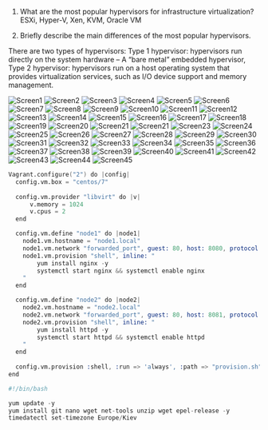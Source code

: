 1. What are the most popular hypervisors for infrastructure virtualization?
ESXi, Hyper-V, Xen, KVM, Oracle VM

2. Briefly describe the main differences of the most popular hypervisors.

There are two types of hypervisors:
Type 1 hypervisor: hypervisors run directly on the system hardware – A “bare metal” embedded hypervisor,
Type 2 hypervisor: hypervisors run on a host operating system that provides virtualization services, such as I/O device support and memory management.

![Screen1](https://github.com/dmalyshok/DevOps_online_Kiev_2021Q4/blob/main/m2/task2.1/Screen1.JPG?raw=true)
![Screen2](https://github.com/dmalyshok/DevOps_online_Kiev_2021Q4/blob/main/m2/task2.1/Screen2.JPG?raw=true)
![Screen3](https://github.com/dmalyshok/DevOps_online_Kiev_2021Q4/blob/main/m2/task2.1/Screen3.JPG?raw=true)
![Screen4](https://github.com/dmalyshok/DevOps_online_Kiev_2021Q4/blob/main/m2/task2.1/Screen4.JPG?raw=true)
![Screen5](https://github.com/dmalyshok/DevOps_online_Kiev_2021Q4/blob/main/m2/task2.1/Screen5.JPG?raw=true)
![Screen6](https://github.com/dmalyshok/DevOps_online_Kiev_2021Q4/blob/main/m2/task2.1/Screen6.JPG?raw=true)
![Screen7](https://github.com/dmalyshok/DevOps_online_Kiev_2021Q4/blob/main/m2/task2.1/Screen7.JPG?raw=true)
![Screen8](https://github.com/dmalyshok/DevOps_online_Kiev_2021Q4/blob/main/m2/task2.1/Screen8.JPG?raw=true)
![Screen9](https://github.com/dmalyshok/DevOps_online_Kiev_2021Q4/blob/main/m2/task2.1/Screen9.JPG?raw=true)
![Screen10](https://github.com/dmalyshok/DevOps_online_Kiev_2021Q4/blob/main/m2/task2.1/Screen10.JPG?raw=true)
![Screen11](https://github.com/dmalyshok/DevOps_online_Kiev_2021Q4/blob/main/m2/task2.1/Screen11.JPG?raw=true)
![Screen12](https://github.com/dmalyshok/DevOps_online_Kiev_2021Q4/blob/main/m2/task2.1/Screen12.JPG?raw=true)
![Screen13](https://github.com/dmalyshok/DevOps_online_Kiev_2021Q4/blob/main/m2/task2.1/Screen13.JPG?raw=true)
![Screen14](https://github.com/dmalyshok/DevOps_online_Kiev_2021Q4/blob/main/m2/task2.1/Screen14.JPG?raw=true)
![Screen15](https://github.com/dmalyshok/DevOps_online_Kiev_2021Q4/blob/main/m2/task2.1/Screen15.JPG?raw=true)
![Screen16](https://github.com/dmalyshok/DevOps_online_Kiev_2021Q4/blob/main/m2/task2.1/Screen16.JPG?raw=true)
![Screen17](https://github.com/dmalyshok/DevOps_online_Kiev_2021Q4/blob/main/m2/task2.1/Screen17.JPG?raw=true)
![Screen18](https://github.com/dmalyshok/DevOps_online_Kiev_2021Q4/blob/main/m2/task2.1/Screen18.JPG?raw=true)
![Screen19](https://github.com/dmalyshok/DevOps_online_Kiev_2021Q4/blob/main/m2/task2.1/Screen19.JPG?raw=true)
![Screen20](https://github.com/dmalyshok/DevOps_online_Kiev_2021Q4/blob/main/m2/task2.1/Screen20.JPG?raw=true)
![Screen21](https://github.com/dmalyshok/DevOps_online_Kiev_2021Q4/blob/main/m2/task2.1/Screen21.JPG?raw=true)
![Screen21](https://github.com/dmalyshok/DevOps_online_Kiev_2021Q4/blob/main/m2/task2.1/Screen22.JPG?raw=true)
![Screen23](https://github.com/dmalyshok/DevOps_online_Kiev_2021Q4/blob/main/m2/task2.1/Screen23.JPG?raw=true)
![Screen24](https://github.com/dmalyshok/DevOps_online_Kiev_2021Q4/blob/main/m2/task2.1/Screen24.JPG?raw=true)
![Screen25](https://github.com/dmalyshok/DevOps_online_Kiev_2021Q4/blob/main/m2/task2.1/Screen25.JPG?raw=true)
![Screen26](https://github.com/dmalyshok/DevOps_online_Kiev_2021Q4/blob/main/m2/task2.1/Screen26.JPG?raw=true)
![Screen27](https://github.com/dmalyshok/DevOps_online_Kiev_2021Q4/blob/main/m2/task2.1/Screen27.JPG?raw=true)
![Screen28](https://github.com/dmalyshok/DevOps_online_Kiev_2021Q4/blob/main/m2/task2.1/Screen28.JPG?raw=true)
![Screen29](https://github.com/dmalyshok/DevOps_online_Kiev_2021Q4/blob/main/m2/task2.1/Screen29.JPG?raw=true)
![Screen30](https://github.com/dmalyshok/DevOps_online_Kiev_2021Q4/blob/main/m2/task2.1/Screen30.JPG?raw=true)
![Screen31](https://github.com/dmalyshok/DevOps_online_Kiev_2021Q4/blob/main/m2/task2.1/Screen31.JPG?raw=true)
![Screen32](https://github.com/dmalyshok/DevOps_online_Kiev_2021Q4/blob/main/m2/task2.1/Screen32.JPG?raw=true)
![Screen33](https://github.com/dmalyshok/DevOps_online_Kiev_2021Q4/blob/main/m2/task2.1/Screen33.JPG?raw=true)
![Screen34](https://github.com/dmalyshok/DevOps_online_Kiev_2021Q4/blob/main/m2/task2.1/Screen34.JPG?raw=true)
![Screen35](https://github.com/dmalyshok/DevOps_online_Kiev_2021Q4/blob/main/m2/task2.1/Screen35.JPG?raw=true)
![Screen36](https://github.com/dmalyshok/DevOps_online_Kiev_2021Q4/blob/main/m2/task2.1/Screen36.JPG?raw=true)
![Screen37](https://github.com/dmalyshok/DevOps_online_Kiev_2021Q4/blob/main/m2/task2.1/Screen37.JPG?raw=true)
![Screen38](https://github.com/dmalyshok/DevOps_online_Kiev_2021Q4/blob/main/m2/task2.1/Screen38.JPG?raw=true)
![Screen39](https://github.com/dmalyshok/DevOps_online_Kiev_2021Q4/blob/main/m2/task2.1/Screen39.JPG?raw=true)
![Screen40](https://github.com/dmalyshok/DevOps_online_Kiev_2021Q4/blob/main/m2/task2.1/Screen40.JPG?raw=true)
![Screen41](https://github.com/dmalyshok/DevOps_online_Kiev_2021Q4/blob/main/m2/task2.1/Screen41.JPG?raw=true)
![Screen42](https://github.com/dmalyshok/DevOps_online_Kiev_2021Q4/blob/main/m2/task2.1/Screen42.JPG?raw=true)
![Screen43](https://github.com/dmalyshok/DevOps_online_Kiev_2021Q4/blob/main/m2/task2.1/Screen43.JPG?raw=true)
![Screen44](https://github.com/dmalyshok/DevOps_online_Kiev_2021Q4/blob/main/m2/task2.1/Screen44.JPG?raw=true)
![Screen45](https://github.com/dmalyshok/DevOps_online_Kiev_2021Q4/blob/main/m2/task2.1/Screen45.JPG?raw=true)

```s
Vagrant.configure("2") do |config|
  config.vm.box = "centos/7"
 
  config.vm.provider "libvirt" do |v|
      v.memory = 1024
      v.cpus = 2
  end

  config.vm.define "node1" do |node1|
    node1.vm.hostname = "node1.local"
    node1.vm.network "forwarded_port", guest: 80, host: 8080, protocol: "tcp"
    node1.vm.provision "shell", inline: "
        yum install nginx -y
        systemctl start nginx && systemctl enable nginx
    "
  end

  config.vm.define "node2" do |node2|
    node2.vm.hostname = "node2.local"
    node2.vm.network "forwarded_port", guest: 80, host: 8081, protocol: "tcp"
    node2.vm.provision "shell", inline: "
        yum install httpd -y
        systemctl start httpd && systemctl enable httpd
    "
  end
  
  config.vm.provision :shell, :run => 'always', :path => "provision.sh", :privileged => true
end
```

```s
#!/bin/bash

yum update -y
yum install git nano wget net-tools unzip wget epel-release -y
timedatectl set-timezone Europe/Kiev
```